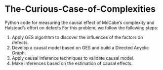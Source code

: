 # The-Curious-Case-of-Complexities
Python code for measuring the causal effect of McCabe’s complexity and Halstead’s effort on defects
For this problem, we follow the following steps:
1) Apply GES algorithm to discover the influences of the factors on defects.
2) Develop a causal model based on GES and build a Directed Acyclic Graph.
3) Apply causal inference techniques to validate causal model.
4) Make inferences based on the estimation of causal effects.
